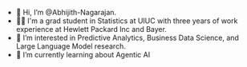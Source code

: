 - 👋 Hi, I’m @Abhijith-Nagarajan.
- :technologist: I'm a grad student in Statistics at UIUC with three years of work experience at Hewlett Packard Inc and Bayer.
- 👀 I’m interested in Predictive Analytics, Business Data Science, and Large Language Model research.
- 🌱 I’m currently learning about Agentic AI 

<!---
Abhijith-Nagarajan/Abhijith-Nagarajan is a ✨ special ✨ repository because its `README.md` (this file) appears on your GitHub profile.
You can click the Preview link to take a look at your changes.
--->
